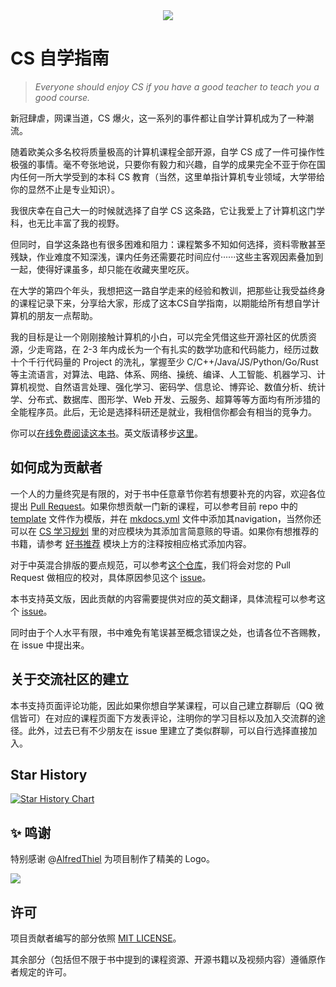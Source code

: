 <div align="center">
  <img src=./docs/images/title.png >
</div>

# CS 自学指南

> *Everyone should enjoy CS if you have a good teacher to teach you a good course.*

新冠肆虐，网课当道，CS 爆火，这一系列的事件都让自学计算机成为了一种潮流。

随着欧美众多名校将质量极高的计算机课程全部开源，自学 CS 成了一件可操作性极强的事情。毫不夸张地说，只要你有毅力和兴趣，自学的成果完全不亚于你在国内任何一所大学受到的本科 CS 教育（当然，这里单指计算机专业领域，大学带给你的显然不止是专业知识）。

我很庆幸在自己大一的时候就选择了自学 CS 这条路，它让我爱上了计算机这门学科，也无比丰富了我的视野。

但同时，自学这条路也有很多困难和阻力：课程繁多不知如何选择，资料零散甚至残缺，作业难度不知深浅，课内任务还需要花时间应付······这些主客观因素叠加到一起，使得好课虽多，却只能在收藏夹里吃灰。

在大学的第四个年头，我想把这一路自学走来的经验和教训，把那些让我受益终身的课程记录下来，分享给大家，形成了这本CS自学指南，以期能给所有想自学计算机的朋友一点帮助。

我的目标是让一个刚刚接触计算机的小白，可以完全凭借这些开源社区的优质资源，少走弯路，在 2-3 年内成长为一个有扎实的数学功底和代码能力，经历过数十个千行代码量的 Project 的洗礼，掌握至少 C/C++/Java/JS/Python/Go/Rust 等主流语言，对算法、电路、体系、网络、操统、编译、人工智能、机器学习、计算机视觉、自然语言处理、强化学习、密码学、信息论、博弈论、数值分析、统计学、分布式、数据库、图形学、Web 开发、云服务、超算等等方面均有所涉猎的全能程序员。此后，无论是选择科研还是就业，我相信你都会有相当的竞争力。

你可以[在线免费阅读这本书](https://csdiy.wiki)。英文版请移步[这里](https://csdiy.wiki/en/)。

## 如何成为贡献者

一个人的力量终究是有限的，对于书中任意章节你若有想要补充的内容，欢迎各位提出 [Pull Request](https://docs.github.com/en/pull-requests/collaborating-with-pull-requests/proposing-changes-to-your-work-with-pull-requests/creating-a-pull-request-from-a-fork)。如果你想贡献一门新的课程，可以参考目前 repo 中的 [template](./template.md) 文件作为模版，并在 [mkdocs.yml](./mkdocs.yml) 文件中添加其navigation，当然你还可以在 [CS 学习规划](./docs/CS学习规划.md) 里的对应模块为其添加言简意赅的导语。如果你有想推荐的书籍，请参考 [好书推荐](https://raw.githubusercontent.com/PKUFlyingPig/cs-self-learning/master/docs/%E5%A5%BD%E4%B9%A6%E6%8E%A8%E8%8D%90.md) 模块上方的注释按相应格式添加内容。

对于中英混合排版的要点规范，可以参考[这个仓库](https://github.com/sparanoid/chinese-copywriting-guidelines/blob/master/README.zh-Hans.md)，我们将会对您的 Pull Request 做相应的校对，具体原因参见这个 [issue](https://github.com/PKUFlyingPig/cs-self-learning/issues/114)。

本书支持英文版，因此贡献的内容需要提供对应的英文翻译，具体流程可以参考这个 [issue](https://github.com/PKUFlyingPig/cs-self-learning/issues/222)。

同时由于个人水平有限，书中难免有笔误甚至概念错误之处，也请各位不吝赐教，在 issue 中提出来。

## 关于交流社区的建立

本书支持页面评论功能，因此如果你想自学某课程，可以自己建立群聊后（QQ 微信皆可）在对应的课程页面下方发表评论，注明你的学习目标以及加入交流群的途径。此外，过去已有不少朋友在 issue 里建立了类似群聊，可以自行选择直接加入。

## Star History

[![Star History Chart](https://api.star-history.com/svg?repos=PKUFlyingPig/cs-self-learning&type=Timeline)](https://star-history.com/#PKUFlyingPig/cs-self-learning&Timeline)

## ✨ 鸣谢

特别感谢 @[AlfredThiel](https://github.com/AlfredThiel) 为项目制作了精美的 Logo。
<!--  support by https://contrib.rocks -->
<a href="https://github.com/PKUFlyingPig/cs-self-learning/graphs/contributors">
  <img src="https://contrib.rocks/image?repo=PKUFlyingPig/cs-self-learning"/>
</a>

## 许可

项目贡献者编写的部分依照 [MIT LICENSE](https://www.tawesoft.co.uk/kb/article/mit-license-faq)。

其余部分（包括但不限于书中提到的课程资源、开源书籍以及视频内容）遵循原作者规定的许可。
